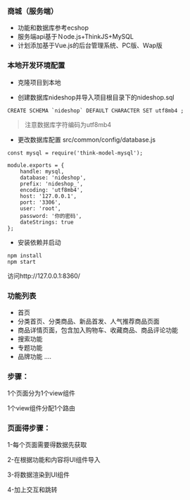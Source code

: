 ### 商城（服务端）


+ 功能和数据库参考ecshop
+ 服务端api基于Ｎode.js+ThinkJS+MySQL
+ 计划添加基于Vue.js的后台管理系统、PC版、Ｗap版

### 本地开发环境配置
+ 克隆项目到本地

+ 创建数据库nideshop并导入项目根目录下的nideshop.sql
```
CREATE SCHEMA `nideshop` DEFAULT CHARACTER SET utf8mb4 ;
```
> 注意数据库字符编码为utf8mb4 
+ 更改数据库配置
  src/common/config/database.js
  
```
const mysql = require('think-model-mysql');

module.exports = {
    handle: mysql,
    database: 'nideshop',
    prefix: 'nideshop_',
    encoding: 'utf8mb4',
    host: '127.0.0.1',
    port: '3306',
    user: 'root',
    password: '你的密码',
    dateStrings: true
};
```

+ 安装依赖并启动
```
npm install
npm start
```
访问http://127.0.0.1:8360/




### 功能列表
+ 首页
+ 分类首页、分类商品、新品首发、人气推荐商品页面
+ 商品详情页面，包含加入购物车、收藏商品、商品评论功能
+ 搜索功能
+ 专题功能
+ 品牌功能
....



### 步骤：

1个页面分为1个view组件

1个view组件分配1个路由



### 页面得步骤：

1-每个页面需要得数据先获取

2-在根据功能和内容将UI组件导入

3-将数据渲染到UI组件

4-加上交互和跳转

